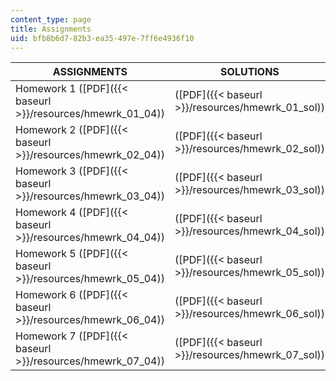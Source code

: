 ```yaml
---
content_type: page
title: Assignments
uid: bfb8b6d7-82b3-ea35-497e-7ff6e4936f10
---
```


| ASSIGNMENTS | SOLUTIONS |
| --- | --- |
| Homework 1 ([PDF]({{< baseurl >}}/resources/hmewrk_01_04)) | ([PDF]({{< baseurl >}}/resources/hmewrk_01_sol)) |
| Homework 2 ([PDF]({{< baseurl >}}/resources/hmewrk_02_04)) | ([PDF]({{< baseurl >}}/resources/hmewrk_02_sol)) |
| Homework 3 ([PDF]({{< baseurl >}}/resources/hmewrk_03_04)) | ([PDF]({{< baseurl >}}/resources/hmewrk_03_sol)) |
| Homework 4 ([PDF]({{< baseurl >}}/resources/hmewrk_04_04)) | ([PDF]({{< baseurl >}}/resources/hmewrk_04_sol)) |
| Homework 5 ([PDF]({{< baseurl >}}/resources/hmewrk_05_04)) | ([PDF]({{< baseurl >}}/resources/hmewrk_05_sol)) |
| Homework 6 ([PDF]({{< baseurl >}}/resources/hmewrk_06_04)) | ([PDF]({{< baseurl >}}/resources/hmewrk_06_sol)) |
| Homework 7 ([PDF]({{< baseurl >}}/resources/hmewrk_07_04)) | ([PDF]({{< baseurl >}}/resources/hmewrk_07_sol))